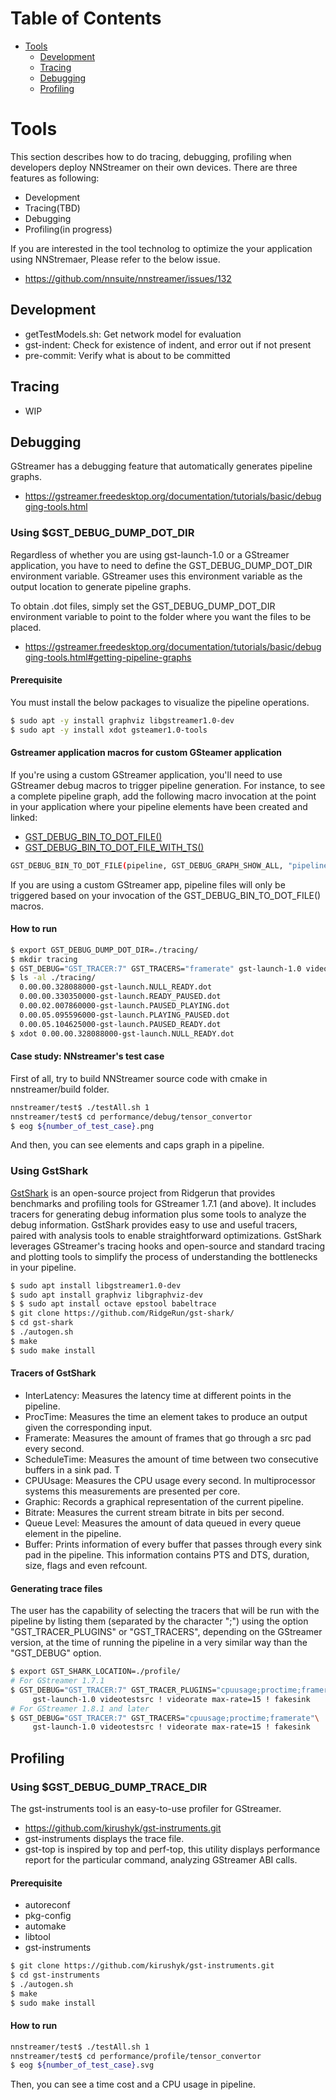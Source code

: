 

Table of Contents
=================

* [Tools](#tools)
  * [Development](#development)
  * [Tracing](#tracing)
  * [Debugging](#debugging)
  * [Profiling](#profiling)


# Tools

This section describes how to do tracing, debugging, profiling when developers deploy NNStreamer on their own devices. 
There are three features as following: 

- Development
- Tracing(TBD)
- Debugging
- Profiling(in progress)

If you are interested in the tool technolog to optimize the your application using NNStremaer, Please refer to the below issue. 
* https://github.com/nnsuite/nnstreamer/issues/132


## Development 
* getTestModels.sh: Get network model for evaluation
* gst-indent: Check for existence of indent, and error out if not present
* pre-commit: Verify what is about to be committed

## Tracing
* WIP


## Debugging
 GStreamer has a debugging feature that automatically generates pipeline graphs. 
* https://gstreamer.freedesktop.org/documentation/tutorials/basic/debugging-tools.html

### Using $GST_DEBUG_DUMP_DOT_DIR

Regardless of whether you are using gst-launch-1.0 or a GStreamer application, you have to need to define the GST_DEBUG_DUMP_DOT_DIR environment variable.
GStreamer uses this environment variable as the output location to generate pipeline graphs.

To obtain .dot files, simply set the GST_DEBUG_DUMP_DOT_DIR environment variable to point to the folder where you want the files to be placed.
* https://gstreamer.freedesktop.org/documentation/tutorials/basic/debugging-tools.html#getting-pipeline-graphs

#### Prerequisite
You must install the below packages to visualize the pipeline operations.
```bash
$ sudo apt -y install graphviz libgstreamer1.0-dev
$ sudo apt -y install xdot gsteamer1.0-tools
```

#### Gstreamer application macros for custom GSteamer application

If you're using a custom GStreamer application, you'll need to use GStreamer debug macros to trigger pipeline generation.
For instance, to see a complete pipeline graph, add the following macro invocation at the point in your application where your pipeline elements have been created and linked:
* [GST_DEBUG_BIN_TO_DOT_FILE()](https://gstreamer.freedesktop.org/data/doc/gstreamer/head/gstreamer/html/gstreamer-GstInfo.html#GST-DEBUG-BIN-TO-DOT-FILE:CAPS)
* [GST_DEBUG_BIN_TO_DOT_FILE_WITH_TS()](https://gstreamer.freedesktop.org/data/doc/gstreamer/head/gstreamer/html/gstreamer-GstInfo.html#GST-DEBUG-BIN-TO-DOT-FILE-WITH-TS:CAPS)

```bash
GST_DEBUG_BIN_TO_DOT_FILE(pipeline, GST_DEBUG_GRAPH_SHOW_ALL, "pipeline")
```
If you are using a custom GStreamer app, pipeline files will only be triggered based on your invocation of the GST_DEBUG_BIN_TO_DOT_FILE() macros.

#### How to run

```bash
$ export GST_DEBUG_DUMP_DOT_DIR=./tracing/
$ mkdir tracing
$ GST_DEBUG="GST_TRACER:7" GST_TRACERS="framerate" gst-launch-1.0 videotestsrc ! videorate max-rate=15 ! fakesink sync=true
$ ls -al ./tracing/
  0.00.00.328088000-gst-launch.NULL_READY.dot
  0.00.00.330350000-gst-launch.READY_PAUSED.dot
  0.00.02.007860000-gst-launch.PAUSED_PLAYING.dot
  0.00.05.095596000-gst-launch.PLAYING_PAUSED.dot
  0.00.05.104625000-gst-launch.PAUSED_READY.dot
$ xdot 0.00.00.328088000-gst-launch.NULL_READY.dot
```

#### Case study: NNstreamer's test case

First of all, try to build NNStreamer source code with cmake in nnstreamer/build folder.

```bash
nnstreamer/test$ ./testAll.sh 1
nnstreamer/test$ cd performance/debug/tensor_convertor
$ eog ${number_of_test_case}.png
```

And then, you can see elements and caps graph in a pipeline.


### Using GstShark
[GstShark](https://developer.ridgerun.com/wiki/index.php?title=GstShark) is an open-source project from Ridgerun that provides benchmarks and profiling tools for GStreamer 1.7.1 (and above).
It includes tracers for generating debug information plus some tools to analyze the debug information.
GstShark provides easy to use and useful tracers, paired with analysis tools to enable straightforward optimizations.
GstShark leverages GStreamer's tracing hooks and open-source and standard tracing and plotting tools to simplify the process of understanding the bottlenecks in your pipeline.

```bash
$ sudo apt install libgstreamer1.0-dev
$ sudo apt install graphviz libgraphviz-dev
$ $ sudo apt install octave epstool babeltrace
$ git clone https://github.com/RidgeRun/gst-shark/
$ cd gst-shark
$ ./autogen.sh
$ make
$ sudo make install
```

#### Tracers of GstShark
* InterLatency:	Measures the latency time at different points in the pipeline.
* ProcTime:	Measures the time an element takes to produce an output given the corresponding input.
* Framerate:	Measures the amount of frames that go through a src pad every second.
* ScheduleTime:	Measures the amount of time between two consecutive buffers in a sink pad. T
* CPUUsage:	Measures the CPU usage every second. In multiprocessor systems this measurements are presented per core.
* Graphic:	Records a graphical representation of the current pipeline.
* Bitrate:	Measures the current stream bitrate in bits per second.
* Queue Level:	Measures the amount of data queued in every queue element in the pipeline.
* Buffer:	Prints information of every buffer that passes through every sink pad in the pipeline. This information contains PTS and DTS, duration, size, flags and even refcount.

#### Generating  trace files
The user has the capability of selecting the tracers that will be run with the pipeline by listing them (separated by the character ";") using the option "GST_TRACER_PLUGINS" or "GST_TRACERS", depending on the GStreamer version, at the time of running the pipeline in a very similar way than the "GST_DEBUG" option.
```bash
$ export GST_SHARK_LOCATION=./profile/
# For GStreamer 1.7.1
$ GST_DEBUG="GST_TRACER:7" GST_TRACER_PLUGINS="cpuusage;proctime;framerate"\
     gst-launch-1.0 videotestsrc ! videorate max-rate=15 ! fakesink
# For GStreamer 1.8.1 and later
$ GST_DEBUG="GST_TRACER:7" GST_TRACERS="cpuusage;proctime;framerate"\
     gst-launch-1.0 videotestsrc ! videorate max-rate=15 ! fakesink
```

## Profiling

### Using $GST_DEBUG_DUMP_TRACE_DIR
The gst-instruments tool is an easy-to-use profiler for GStreamer.
* https://github.com/kirushyk/gst-instruments.git
* gst-instruments displays the trace file.
* gst-top is inspired by top and perf-top, this utility displays performance report for the particular command, analyzing GStreamer ABI calls.

#### Prerequisite

- autoreconf
- pkg-config
- automake
- libtool
- gst-instruments

```bash
$ git clone https://github.com/kirushyk/gst-instruments.git
$ cd gst-instruments
$ ./autogen.sh
$ make
$ sudo make install
```

#### How to run

```bash
nnstreamer/test$ ./testAll.sh 1
nnstreamer/test$ cd performance/profile/tensor_convertor
$ eog ${number_of_test_case}.svg
```

Then, you can see a time cost and a CPU usage in pipeline.

